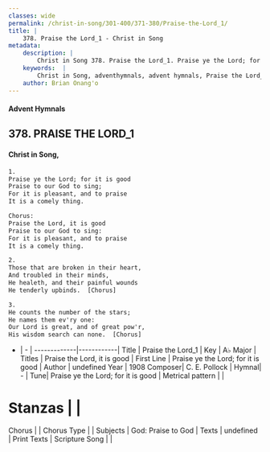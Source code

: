 ```yaml
---
classes: wide
permalink: /christ-in-song/301-400/371-380/Praise-the-Lord_1/
title: |
    378. Praise the Lord_1 - Christ in Song
metadata:
    description: |
        Christ in Song 378. Praise the Lord_1. Praise ye the Lord; for it is good Praise to our God to sing; For it is pleasant, and to praise  It is a comely thing.   Chorus: Praise the Lord, it is good Praise to our God to sing: For it is pleasant, and to praise It is a comely thing.
    keywords:  |
        Christ in Song, adventhymnals, advent hymnals, Praise the Lord_1, Praise ye the Lord; for it is good. Praise the Lord, it is good
    author: Brian Onang'o
---
```


#### Advent Hymnals
## 378. PRAISE THE LORD_1
####  Christ in Song,

```txt
1.
Praise ye the Lord; for it is good
Praise to our God to sing;
For it is pleasant, and to praise 
It is a comely thing.  

Chorus:
Praise the Lord, it is good
Praise to our God to sing:
For it is pleasant, and to praise
It is a comely thing.

2.
Those that are broken in their heart,
And troubled in their minds,
He healeth, and their painful wounds
He tenderly upbinds.  [Chorus]

3.
He counts the number of the stars;
He names them ev'ry one:
Our Lord is great, and of great pow'r,
His wisdom search can none.  [Chorus]

```

- |   -  |
-------------|------------|
Title | Praise the Lord_1 |
Key | A♭ Major |
Titles | Praise the Lord, it is good |
First Line | Praise ye the Lord; for it is good |
Author | undefined
Year | 1908
Composer| C. E. Pollock |
Hymnal|  - |
Tune| Praise ye the Lord; for it is good |
Metrical pattern | |
# Stanzas |  |
Chorus |  |
Chorus Type |  |
Subjects | God: Praise to God |
Texts | undefined |
Print Texts | 
Scripture Song |  |
    
